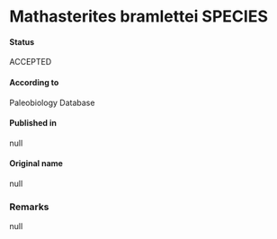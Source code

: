Mathasterites bramlettei SPECIES
=======

#### Status
ACCEPTED

#### According to
Paleobiology Database

#### Published in
null

#### Original name
null

### Remarks
null